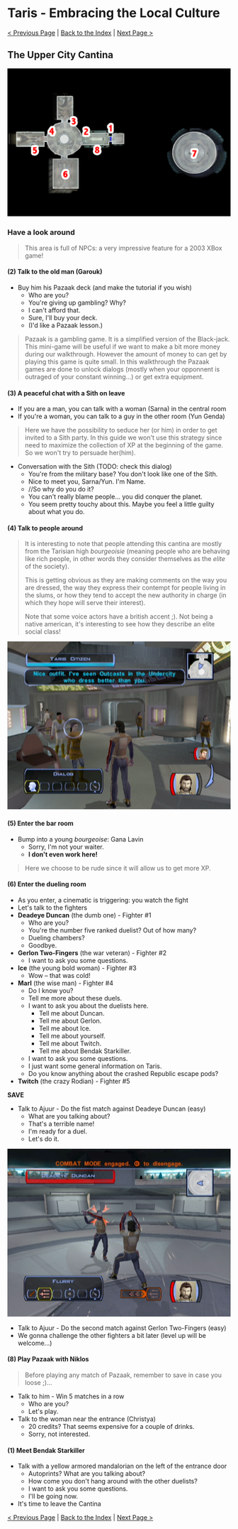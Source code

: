 Taris - Embracing the Local Culture
====================================================

[< Previous Page](./021_Taris.md) | [Back to the Index](./000_Index.md) | [Next Page >](./023_Taris.md)



## The Upper City Cantina

![](../resources/images/maps/02_Taris/mapTarisUpperCantina1.png)

### Have a look around

> This area is full of NPCs: a very impressive feature for a 2003 XBox game!

#### (2) Talk to the old man (Garouk)

- Buy him his Pazaak deck (and make the tutorial if you wish)
  - Who are you?
  - You're giving up gambling? Why?
  - I can't afford that.
  - Sure, I'll buy your deck.
  - (I'd like a Pazaak lesson.)

> Pazaak is a gambling game. It is a simplified version of the Black-jack. This mini-game
> will be useful if we want to make a bit more money during our walkthrough. However
> the amount of money to can get by playing this game is quite small. In this walkthrough
> the Pazaak games are done to unlock dialogs (mostly when your opponnent is outraged of
> your constant winning...) or get extra equipment.


#### (3) A peaceful chat with a Sith on leave

- If you are a man, you can talk with a woman (Sarna) in the central room
- If you're a woman, you can talk to a guy in the other room (Yun Genda)
  
> Here we have the possibility to seduce her (or him) in order to get invited to a
> Sith party. In this guide we won't use this strategy since need to maximize the
> collection of XP at the beginning of the game. So we won't try to persuade her(him).

- Conversation with the Sith (TODO: check this dialog)
  - You're from the military base? You don't look like one of the Sith.
  - Nice to meet you, Sarna/Yun. I'm Name.
  - //So why do you do it?
  - You can't really blame people... you did conquer the planet.
  - You seem pretty touchy about this. Maybe you feel a little guilty about what you do.


#### (4) Talk to people around

> It is interesting to note that people attending this cantina are mostly from the 
> Tarisian high _bourgeoisie_ (meaning people who are behaving like rich people, in
> other words they consider themselves as the _elite_ of the society). 
> 
> This is getting obvious as they are making comments on the way you are dressed, the
> way they express their contempt for people living in the slums, or how they tend to
> accept the new authority in charge (in which they hope will serve their interest).
> 
> Note that some voice actors have a british accent ;). Not being a native american,
> it's interesting to see how they describe an elite social class!

![](../resources/images/screenshots/tarisUpperCantina.png)


#### (5) Enter the bar room

- Bump into a young _bourgeoise_: Gana Lavin
  - Sorry, I'm not your waiter.
  - **I don't even work here!**

> Here we choose to be rude since it will allow us to get more XP.


#### (6) Enter the dueling room

- As you enter, a cinematic is triggering: you watch the fight
- Let's talk to the fighters
- **Deadeye Duncan** (the dumb one) - Fighter #1
  - Who are you?
  - You're the number five ranked duelist? Out of how many?
  - Dueling chambers?
  - Goodbye.
- **Gerlon Two-Fingers** (the war veteran) - Fighter #2
  - I want to ask you some questions.
- **Ice** (the young bold woman) - Fighter #3
  - Wow – that was cold!
- **Marl** (the wise man) - Fighter #4
  - Do I know you?
  - Tell me more about these duels.
  - I want to ask you about the duelists here.
    - Tell me about Duncan.
    - Tell me about Gerlon.
    - Tell me about Ice.
    - Tell me about yourself.
    - Tell me about Twitch.
    - Tell me about Bendak Starkiller.
  - I want to ask you some questions.
  - I just want some general information on Taris.
  - Do you know anything about the crashed Republic escape pods?
- **Twitch** (the crazy Rodian) - Fighter #5

**SAVE**

- Talk to Ajuur - Do the fist match against Deadeye Duncan (easy)
  - What are you talking about?
  - That's a terrible name!
  - I'm ready for a duel.
  - Let's do it.

![](../resources/images/screenshots/tarisDuelDuncan.png)

- Talk to Ajuur - Do the second match against Gerlon Two-Fingers (easy)
- We gonna challenge the other fighters a bit later (level up will be welcome...)

#### (8) Play Pazaak with Niklos

> Before playing any match of Pazaak, remember to save in case you loose ;)...

- Talk to him - Win 5 matches in a row
  - Who are you?
  - Let's play.
- Talk to the woman near the entrance (Christya)
  - 20 credits? That seems expensive for a couple of drinks.
  - Sorry, not interested.


#### (1) Meet Bendak Starkiller

- Talk with a yellow armored mandalorian on the left of the entrance door
  - Autoprints? What are you talking about?
  - How come you don't hang around with the other duelists?
  - I want to ask you some questions.
  - I'll be going now.
- It's time to leave the Cantina




[< Previous Page](./021_Taris.md) | [Back to the Index](./000_Index.md) | [Next Page >](./023_Taris.md)

